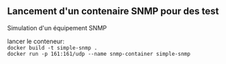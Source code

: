## Lancement d'un contenaire SNMP pour des test

Simulation d'un équipement SNMP

lancer le conteneur: <br>
`docker build -t simple-snmp .` <br>
`docker run -p 161:161/udp --name snmp-container simple-snmp` <br>
